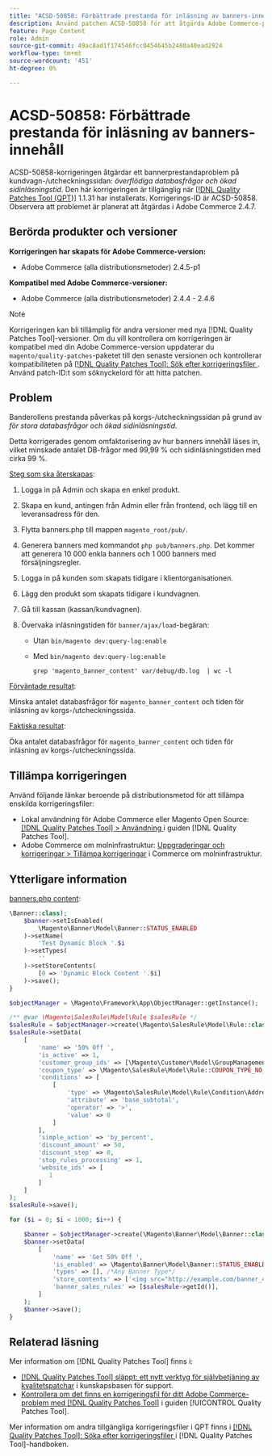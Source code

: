 ```yaml
---
title: "ACSD-50858: Förbättrade prestanda för inläsning av banners-innehåll"
description: Använd patchen ACSD-50858 för att åtgärda Adobe Commerce-problemet där banderollens prestanda påverkas på kundvagn-/utcheckningssidan på grund av för stora DB-frågor och längre sidladdningstid.
feature: Page Content
role: Admin
source-git-commit: 49ac8ad1f174546fcc0454645b2480a40ead2924
workflow-type: tm+mt
source-wordcount: '451'
ht-degree: 0%

---
```


# ACSD-50858: Förbättrade prestanda för inläsning av banners-innehåll

ACSD-50858-korrigeringen åtgärdar ett bannerprestandaproblem på kundvagn-/utcheckningssidan: *överflödiga databasfrågor och ökad sidinläsningstid*. Den här korrigeringen är tillgänglig när [[!DNL Quality Patches Tool (QPT)]](https://experienceleague.adobe.com/en/docs/commerce-knowledge-base/kb/announcements/commerce-announcements/magento-quality-patches-released-new-tool-to-self-serve-quality-patches) 1.1.31 har installerats. Korrigerings-ID är ACSD-50858. Observera att problemet är planerat att åtgärdas i Adobe Commerce 2.4.7.

## Berörda produkter och versioner

**Korrigeringen har skapats för Adobe Commerce-version:**

* Adobe Commerce (alla distributionsmetoder) 2.4.5-p1

**Kompatibel med Adobe Commerce-versioner:**

* Adobe Commerce (alla distributionsmetoder) 2.4.4 - 2.4.6

>[!NOTE]
>
>Korrigeringen kan bli tillämplig för andra versioner med nya [!DNL Quality Patches Tool]-versioner. Om du vill kontrollera om korrigeringen är kompatibel med din Adobe Commerce-version uppdaterar du `magento/quality-patches`-paketet till den senaste versionen och kontrollerar kompatibiliteten på [[!DNL Quality Patches Tool]: Sök efter korrigeringsfiler ](https://experienceleague.adobe.com/tools/commerce-quality-patches/index.html). Använd patch-ID:t som söknyckelord för att hitta patchen.

## Problem

Banderollens prestanda påverkas på korgs-/utcheckningssidan på grund av *för stora databasfrågor och ökad sidinläsningstid*.

Detta korrigerades genom omfaktorisering av hur banners innehåll läses in, vilket minskade antalet DB-frågor med 99,99 % och sidinläsningstiden med cirka 99 %.

<u>Steg som ska återskapas</u>:

1. Logga in på Admin och skapa en enkel produkt.
1. Skapa en kund, antingen från Admin eller från frontend, och lägg till en leveransadress för den.
1. Flytta banners.php till mappen `magento_root/pub/`.
1. Generera banners med kommandot `php pub/banners.php`. Det kommer att generera 10 000 enkla banners och 1 000 banners med försäljningsregler.
1. Logga in på kunden som skapats tidigare i klientorganisationen.
1. Lägg den produkt som skapats tidigare i kundvagnen.
1. Gå till kassan (kassan/kundvagnen).
1. Övervaka inläsningstiden för `banner/ajax/load`-begäran:

   * Utan `bin/magento dev:query-log:enable`
   * Med `bin/magento dev:query-log:enable`

     ```
     grep 'magento_banner_content' var/debug/db.log  | wc -l
     ```

<u>Förväntade resultat</u>:

Minska antalet databasfrågor för `magento_banner_content` och tiden för inläsning av korgs-/utcheckningssida.

<u>Faktiska resultat</u>:

Öka antalet databasfrågor för `magento_banner_content` och tiden för inläsning av korgs-/utcheckningssida.

## Tillämpa korrigeringen

Använd följande länkar beroende på distributionsmetod för att tillämpa enskilda korrigeringsfiler:

* Lokal användning för Adobe Commerce eller Magento Open Source: [[!DNL Quality Patches Tool] > Användning ](https://experienceleague.adobe.com/docs/commerce-operations/tools/quality-patches-tool/usage.html) i guiden [!DNL Quality Patches Tool].
* Adobe Commerce om molninfrastruktur: [Uppgraderingar och korrigeringar > Tillämpa korrigeringar](https://experienceleague.adobe.com/docs/commerce-cloud-service/user-guide/develop/upgrade/apply-patches.html) i Commerce om molninfrastruktur.

## Ytterligare information

<u>banners.php content</u>:

```php
\Banner::class);
    $banner->setIsEnabled(
        \Magento\Banner\Model\Banner::STATUS_ENABLED
    )->setName(
        'Test Dynamic Block '.$i
    )->setTypes(
        ''
    )->setStoreContents(
        [0 => 'Dynamic Block Content '.$i]
    )->save();
}

$objectManager = \Magento\Framework\App\ObjectManager::getInstance();

/** @var \Magento\SalesRule\Model\Rule $salesRule */
$salesRule = $objectManager->create(\Magento\SalesRule\Model\Rule::class);
$salesRule->setData(
    [
        'name' => '50% Off ',
        'is_active' => 1,
        'customer_group_ids' => [\Magento\Customer\Model\GroupManagement::NOT_LOGGED_IN_ID],
        'coupon_type' => \Magento\SalesRule\Model\Rule::COUPON_TYPE_NO_COUPON,
        'conditions' => [
            [
                'type' => \Magento\SalesRule\Model\Rule\Condition\Address::class,
                'attribute' => 'base_subtotal',
                'operator' => '>',
                'value' => 0
            ]
        ],
        'simple_action' => 'by_percent',
        'discount_amount' => 50,
        'discount_step' => 0,
        'stop_rules_processing' => 1,
        'website_ids' => [
           1
        ]
    ]
);
$salesRule->save();

for ($i = 0; $i < 1000; $i++) {

    $banner = $objectManager->create(\Magento\Banner\Model\Banner::class);
    $banner->setData(
        [
            'name' => 'Get 50% Off ',
            'is_enabled' => \Magento\Banner\Model\Banner::STATUS_ENABLED,
            'types' => [], /*Any Banner Type*/
            'store_contents' => ['<img src="http://example.com/banner_40_percent_off.png" />'],
            'banner_sales_rules' => [$salesRule->getId()],
        ]
    );
    $banner->save();
}
```

## Relaterad läsning

Mer information om [!DNL Quality Patches Tool] finns i:

* [[!DNL Quality Patches Tool] släppt: ett nytt verktyg för självbetjäning av kvalitetspatchar](https://experienceleague.adobe.com/en/docs/commerce-knowledge-base/kb/announcements/commerce-announcements/magento-quality-patches-released-new-tool-to-self-serve-quality-patches) i kunskapsbasen för support.
* [Kontrollera om det finns en korrigeringsfil för ditt Adobe Commerce-problem med  [!DNL Quality Patches Tool]](/help/tools/quality-patches-tool/patches-available-in-qpt/check-patch-for-magento-issue-with-magento-quality-patches.md) i guiden [!UICONTROL Quality Patches Tool].


Mer information om andra tillgängliga korrigeringsfiler i QPT finns i [[!DNL Quality Patches Tool]: Söka efter korrigeringsfiler ](https://experienceleague.adobe.com/tools/commerce-quality-patches/index.html) i [!DNL Quality Patches Tool]-handboken.
